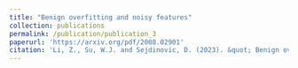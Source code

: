 ```yaml
---
title: "Benign overfitting and noisy features"
collection: publications
permalink: /publication/publication_3
paperurl: 'https://arxiv.org/pdf/2008.02901'
citation: 'Li, Z., Su, W.J. and Sejdinovic, D. (2023). &quot; Benign overfitting and noisy features.&quot; <i>Journal of the American Statistical Association</i>, 118(544), pp.2876-2888.'
---
```

